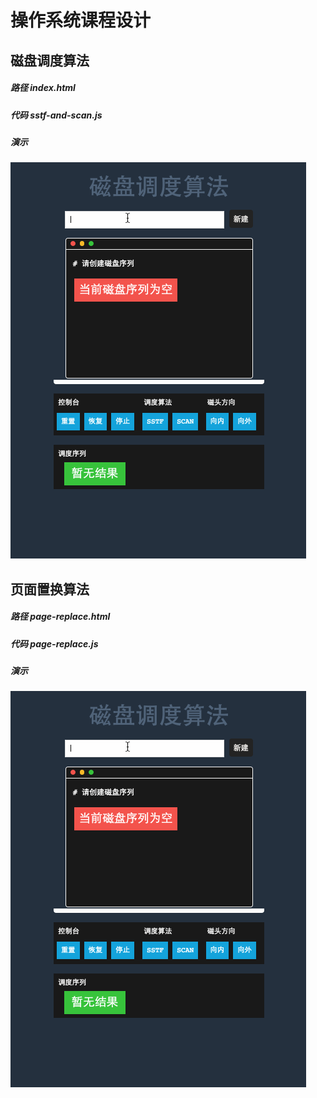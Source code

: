 # 操作系统课程设计

## 磁盘调度算法
##### 路径 index.html
##### 代码 sstf-and-scan.js
##### 演示
![磁盘调度算法](./images/sstf-and-scan.gif)

## 页面置换算法
##### 路径 page-replace.html
##### 代码 page-replace.js
##### 演示
![页面置换算法](./images/sstf-and-scan.gif)
